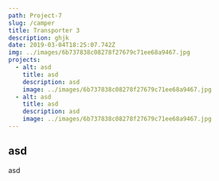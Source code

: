```yaml
---
path: Project-7
slug: /camper
title: Transporter 3
description: ghjk
date: 2019-03-04T18:25:07.742Z
img: ../images/6b737838c08278f27679c71ee68a9467.jpg
projects:
  - alt: asd
    title: asd
    description: asd
    image: ../images/6b737838c08278f27679c71ee68a9467.jpg
  - alt: asd
    title: asd
    description: asd
    image: ../images/6b737838c08278f27679c71ee68a9467.jpg
---
```


## asd

asd
